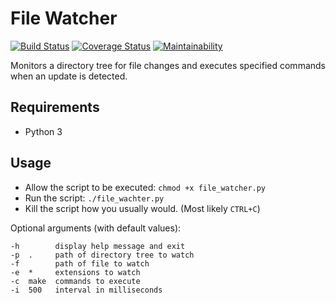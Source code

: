# File Watcher

[![Build Status](https://travis-ci.org/nickyvanurk/file-watcher.svg?branch=master)](https://travis-ci.org/nickyvanurk/file-watcher)
[![Coverage Status](https://coveralls.io/repos/github/nickyvanurk/file-watcher/badge.svg?branch=master)](https://coveralls.io/github/nickyvanurk/file-watcher?branch=master)
[![Maintainability](https://api.codeclimate.com/v1/badges/76e3d952e916258f689e/maintainability)](https://codeclimate.com/github/nickyvanurk/file-watcher/maintainability)

Monitors a directory tree for file changes and executes specified commands when an update is detected.

## Requirements
* Python 3

## Usage
* Allow the script to be executed: `chmod +x file_watcher.py`
* Run the script: `./file_wachter.py`
* Kill the script how you usually would. (Most likely `CTRL+C`)

Optional arguments (with default values):

    -h        display help message and exit
    -p  .     path of directory tree to watch
    -f        path of file to watch
    -e  *     extensions to watch
    -c  make  commands to execute
    -i  500   interval in milliseconds

